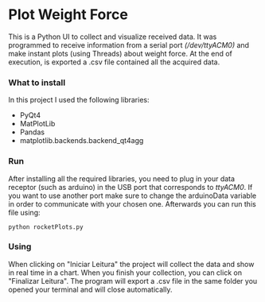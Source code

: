 # Plot Weight Force

This is a Python UI to collect and visualize received data. It was programmed to receive information from a serial port _(/dev/ttyACM0)_ and make instant plots (using Threads) about weight force. At the end of execution, is exported a .csv file contained all the acquired data.

### What to install
In this project I used the following libraries:

- PyQt4
- MatPlotLib 
- Pandas
- matplotlib.backends.backend_qt4agg

### Run 
After installing all the required libraries, you need to plug in your data receptor (such as arduino) in the USB port that corresponds to _ttyACM0_. If you want to use another port make sure to change the arduinoData variable in order to communicate with your chosen one.
Afterwards you can run this file using:

```
python rocketPlots.py
```

### Using
When clicking on "Iniciar Leitura" the project will collect the data and show in real time in a chart. 
When you finish your collection, you can click on "Finalizar Leitura". The program will export a .csv file in the same folder you opened your terminal and will close automatically.

